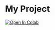 # My Project
[![Open In Colab](https://colab.research.google.com/assets/colab-badge.svg)](https://colab.research.google.com/github/kkhurana80/LearningPytorch/blob/main/notebooks/autograd.ipynb)



